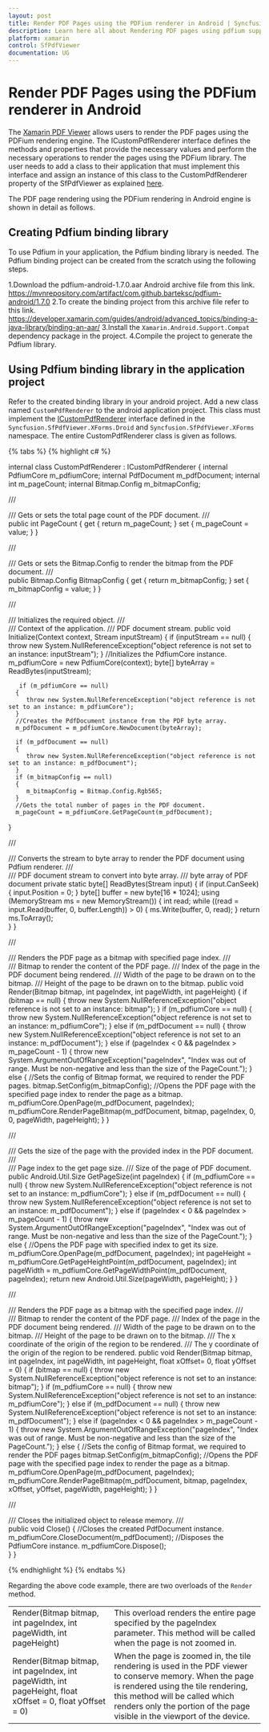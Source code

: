 ```yaml
---
layout: post
title: Render PDF Pages using the PDFium renderer in Android | Syncfusion
description: Learn here all about Rendering PDF pages using pdfium support on Android platform in Syncfusion Xamarin Pdf Viewer (SfPdfViewer) control and more.
platform: xamarin
control: SfPdfViewer
documentation: UG
---
```


# Render PDF Pages using the PDFium renderer in Android

The [Xamarin PDF Viewer](https://www.syncfusion.com/xamarin-ui-controls/xamarin-pdf-viewer) allows users to render the PDF pages using the PDFium rendering engine. The ICustomPdfRenderer interface defines the methods and properties that provide the necessary values and perform the necessary operations to render the pages using the PDFium library. The user needs to add a class to their application that must implement this interface and assign an instance of this class to the CustomPdfRenderer property of the SfPdfViewer as explained [here](https://help.syncfusion.com/xamarin/pdf-viewer/rendering-pdf-pages-using-pdfium).

The PDF page rendering using the PDFium rendering in Android engine is shown in detail as follows.

## Creating Pdfium binding library

To use Pdfium in your application, the Pdfium binding library is needed. The Pdfium binding project can be created from the scratch using the following steps.

1.Download the pdfium-android-1.7.0.aar Android archive file from this link.
<https://mvnrepository.com/artifact/com.github.barteksc/pdfium-android/1.7.0>
2.To create the binding project from this archive file refer to this link. 
<https://developer.xamarin.com/guides/android/advanced_topics/binding-a-java-library/binding-an-aar/>
3.Install the `Xamarin.Android.Support.Compat` dependency package in the project.
4.Compile the project to generate the Pdfium library.

## Using Pdfium binding library in the application project

Refer to the created binding library in your android project. Add a new class named `CustomPdfRenderer` to the android application project. This class must implement the [ICustomPdfRenderer](https://help.syncfusion.com/cr/xamarin/Syncfusion.SfPdfViewer.XForms.ICustomPdfRendererService.html#Syncfusion_SfPdfViewer_XForms_ICustomPdfRendererService_AlternatePdfRenderer) interface defined in the `Syncfusion.SfPdfViewer.XForms.Droid` and `Syncfusion.SfPdfViewer.XForms` namespace.
The entire CustomPdfRenderer class is given as follows. 

{% tabs %}
{% highlight c# %}

internal class CustomPdfRenderer : ICustomPdfRenderer
{
   internal PdfiumCore m_pdfiumCore;
   internal PdfDocument m_pdfDocument;
   internal int m_pageCount;
   internal Bitmap.Config m_bitmapConfig;
  
   /// <summary>
   /// Gets or sets the total page count of the PDF document.
   /// </summary>
   public int PageCount
   {
      get
      {
         return m_pageCount;
      }
      set
      {
         m_pageCount = value;
      }
   }
   
   /// <summary>
   /// Gets or sets the Bitmap.Config to render the bitmap from the PDF document.
   /// </summary>
   public Bitmap.Config BitmapConfig
   {
      get
      {
         return m_bitmapConfig;
      }
      set
      {
         m_bitmapConfig = value;
      }
   }

   /// <summary>
   /// Initializes the required object.
   /// </summary>
   /// <param name="context">Context of the application.</param>
   /// <param name="inputStream">PDF document stream.</param>
   public void Initialize(Context context, Stream inputStream)
   {
      if (inputStream == null)
      {
         throw new System.NullReferenceException("object reference is not set to an instance: inputStream");
      }
      //Initializes the PdfiumCore instance.
      m_pdfiumCore = new PdfiumCore(context);
      byte[] byteArray = ReadBytes(inputStream);
      
	   if (m_pdfiumCore == null)
      {
         throw new System.NullReferenceException("object reference is not set to an instance: m_pdfiumCore");
      }         
      //Creates the PdfDocument instance from the PDF byte array.
      m_pdfDocument = m_pdfiumCore.NewDocument(byteArray);

      if (m_pdfDocument == null)
      {
         throw new System.NullReferenceException("object reference is not set to an instance: m_pdfDocument");
      }
      if (m_bitmapConfig == null)
      {
         m_bitmapConfig = Bitmap.Config.Rgb565;
      }
      //Gets the total number of pages in the PDF document.
      m_pageCount = m_pdfiumCore.GetPageCount(m_pdfDocument);
   }
     
   /// <summary>
   /// Converts the stream to byte array to render the PDF document using Pdfium renderer.
   /// </summary>
   /// <param name="inputStream">PDF document stream to convert into byte array.</param>
   /// <returns>byte array of PDF document</returns>
   private static byte[] ReadBytes(Stream input)
   {
      if (input.CanSeek)
      {
         input.Position = 0;
      }
	   byte[] buffer = new byte[16 * 1024];
      using (MemoryStream ms = new MemoryStream())
      {
         int read;
         while ((read = input.Read(buffer, 0, buffer.Length)) > 0)
         {
            ms.Write(buffer, 0, read);
         }
         return ms.ToArray();     
      }
   }
	   
   /// <summary>
   /// Renders the PDF page as a bitmap with specified page index.
   /// </summary>
   /// <param name="bitmap">Bitmap to render the content of the PDF page. </param>
   /// <param name="pageIndex">Index of the page in the PDF document being rendered.</param>
   /// <param name="pageWidth">Width of the page to be drawn on to the bitmap.</param>
   /// <param name="pageHeight">Height of the page to be drawn on to the bitmap.</param>
   public void Render(Bitmap bitmap, int pageIndex, int pageWidth, int pageHeight)
   {
      if (bitmap == null)
      {
         throw new System.NullReferenceException("object reference is not set to an instance: bitmap");
      }
      if (m_pdfiumCore == null)
      {
         throw new System.NullReferenceException("object reference is not set to an instance: m_pdfiumCore");
      }
      else if (m_pdfDocument == null)
      {
         throw new System.NullReferenceException("object reference is not set to an instance: m_pdfDocument");
      }
      else if (pageIndex < 0 && pageIndex > m_pageCount - 1)
      {
         throw new System.ArgumentOutOfRangeException("pageIndex", "Index was out of range. Must be non-negative and less than the size of the PageCount.");
      }
      else
      {
         //Sets the config of Bitmap format, we required to render the PDF pages.
         bitmap.SetConfig(m_bitmapConfig);
         //Opens the PDF page with the specified page index to render the page as a bitmap.
         m_pdfiumCore.OpenPage(m_pdfDocument, pageIndex);
         m_pdfiumCore.RenderPageBitmap(m_pdfDocument, bitmap, pageIndex, 0, 0, pageWidth, pageHeight);
      }
   }
		 
   /// <summary>
   /// Gets the size of the page with the provided index in the PDF document.
   ///</summary>
   /// <param name="pageIndex">Page index to the get page size.</param>
   /// <returns>Size of the page of PDF document.</returns>
   public Android.Util.Size GetPageSize(int pageIndex)
   {
      if (m_pdfiumCore == null)
      {
         throw new System.NullReferenceException("object reference is not set to an instance: m_pdfiumCore");
      }
      else if (m_pdfDocument == null)
      {
         throw new System.NullReferenceException("object reference is not set to an instance: m_pdfDocument");
      }
      else if (pageIndex < 0 && pageIndex > m_pageCount - 1)
      {
         throw new System.ArgumentOutOfRangeException("pageIndex", "Index was out of range. Must be non-negative and less than the size of the PageCount.");
      }
      else
      {
         //Opens the PDF page with specified index to get its size.
         m_pdfiumCore.OpenPage(m_pdfDocument, pageIndex);
         int pageHeight = m_pdfiumCore.GetPageHeightPoint(m_pdfDocument, pageIndex);
         int pageWidth = m_pdfiumCore.GetPageWidthPoint(m_pdfDocument, pageIndex);
         return new Android.Util.Size(pageWidth, pageHeight);
      }
   }
   
   /// <summary>
   /// Renders the PDF page as a bitmap with the specified page index.
   /// </summary>
   /// <param name="bitmap">Bitmap to render the content of the PDF page. </param>
   /// <param name="pageIndex">Index of the page in the PDF document being rendered.</param>
   /// <param name="pageWidth">Width of the page to be drawn on to the bitmap.</param>
   /// <param name="pageHeight">Height of the page to be drawn on to the bitmap.</param>
   /// <param name="x">The x coordinate of the origin of the region to be rendered.</param>	
   /// <param name="y">The y coordinate of the origin of the region to be rendered.</param>
   public void Render(Bitmap bitmap, int pageIndex, int pageWidth, int pageHeight,  float xOffset= 0, float yOffset = 0)
   {
      if (bitmap == null)
      {
         throw new System.NullReferenceException("object reference is not set to an instance: bitmap");
      }
      if (m_pdfiumCore == null)
      {
         throw new System.NullReferenceException("object reference is not set to an instance: m_pdfiumCore");
      }
      else if (m_pdfDocument == null)
      {
         throw new System.NullReferenceException("object reference is not set to an instance: m_pdfDocument");
      }
      else if (pageIndex < 0 && pageIndex > m_pageCount - 1)
      {
         throw new System.ArgumentOutOfRangeException("pageIndex", "Index was out of range. Must be non-negative and less than the size of the PageCount.");
      }
      else
      {
         //Sets the config of Bitmap format, we required to render the PDF pages
         bitmap.SetConfig(m_bitmapConfig);
         //Opens the PDF page with the specified page index to render the page as a bitmap.
         m_pdfiumCore.OpenPage(m_pdfDocument, pageIndex);
         m_pdfiumCore.RenderPageBitmap(m_pdfDocument, bitmap, pageIndex, xOffset, yOffset, pageWidth, pageHeight);
      }
   }
		
   /// <summary>
   /// Closes the initialized object to release memory.
   /// </summary>
   public void Close()
   {
      //Closes the created PdfDocument instance.
      m_pdfiumCore.CloseDocument(m_pdfDocument);
      //Disposes the PdfiumCore instance.
      m_pdfiumCore.Dispose();	
   }
}
			
{% endhighlight %}
{% endtabs %}

Regarding the above code example, there are two overloads of the `Render` method.

<table>
<tr>
<td>Render(Bitmap bitmap, int pageIndex, int pageWidth, int pageHeight)</td>
<td>This overload renders the entire page specified by the pageIndex parameter. This method will be called when the page is not zoomed in.</td>
</tr>
<tr>
<td>Render(Bitmap bitmap, int pageIndex, int pageWidth, int pageHeight,  float xOffset = 0, float yOffset = 0)</td>
<td>When the page is zoomed in, the tile rendering is used in the PDF viewer to conserve memory. When the page is rendered using the tile rendering, this method will be called which renders only the portion of the page visible in the viewport of the device.</td>
</tr>
</table>
